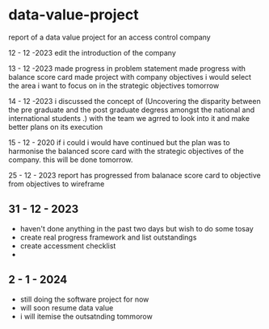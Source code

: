 # data-value-project
report of a data value project for an access control company

12 - 12 -2023
edit the introduction of the company 

13 - 12 -2023
made progress in problem statement
made progress with balance score card 
made project with company objectives 
i would select the area i want to focus on in the strategic objectives tomorrow 

14 - 12 -2023
i discussed the concept of (Uncovering the disparity between the pre graduate and the post graduate degress amongst the national and international students .) with the team
we agrred to look into it and make better plans on its execution

15 - 12 - 2020
if i could i would have continued but the plan was to harmonise the balanced score card with the strategic objectives of the company. this will be done tomorrow.

25 - 12 - 2023 
report has progressed from balanace score card to objective 
from objectives to wireframe 


31 - 12 - 2023 
---------------------------
- haven't done anything in the past two days but wish to do some tosay
- create real progress framework and list outstandings 
- create accessment checklist 
- 

2 - 1 - 2024 
---------------------------
- still doing the software project for now
- will soon resume data value
- i will itemise the outsatnding tommorow
  
